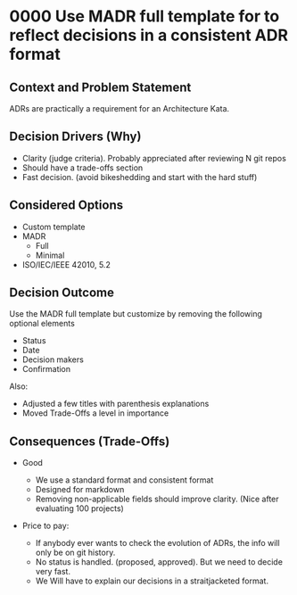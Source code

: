 # 0000 Use MADR full template for to reflect decisions in a consistent ADR format

## Context and Problem Statement

ADRs are practically a requirement for an Architecture Kata.

## Decision Drivers (Why)

* Clarity (judge criteria). Probably appreciated after reviewing N git repos
* Should have a trade-offs section
* Fast decision. (avoid bikeshedding and start with the hard stuff)

## Considered Options

* Custom template
* MADR
    * Full
    * Minimal
* ISO/IEC/IEEE 42010, 5.2

## Decision Outcome

Use the MADR full template but customize by removing the following optional elements

* Status
* Date
* Decision makers
* Confirmation

Also: 
* Adjusted a few titles with parenthesis explanations 
* Moved Trade-Offs a level in importance

## Consequences (Trade-Offs)

* Good
    * We use a standard format and consistent format
    * Designed for markdown
    * Removing non-applicable fields should improve clarity. (Nice after evaluating 100 projects)

* Price to pay:
    * If anybody ever wants to check the evolution of ADRs, the info will only be on git history.
    * No status is handled. (proposed, approved). But we need to decide very fast.
    * We Will have to explain our decisions in a straitjacketed format. 
